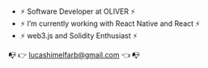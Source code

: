 - ⚡ Software Developer at OLIVER ⚡
- ⚡ I’m currently working with React Native and React ⚡
- ⚡ web3.js and Solidity Enthusiast ⚡



📭 👉 lucashimelfarb@gmail.com 👈 📭
